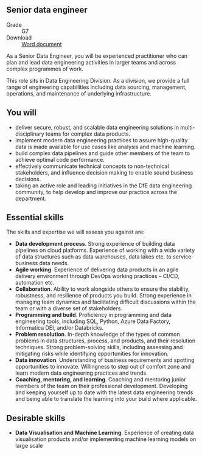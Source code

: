 ## Senior data engineer

<dl class="govuk-summary-list">
  <div class="govuk-summary-list__row">
    <dt class="govuk-summary-list__key">
      Grade
    </dt>
    <dd class="govuk-summary-list__value">
      G7
    </dd>
  </div>
   <div class="govuk-summary-list__row" data-ignore="true">
    <dt class="govuk-summary-list__key">
      Download
    </dt>
    <dd class="govuk-summary-list__value">
      <a href="word">Word document</a>
    </dd>
  </div></dl>

As a Senior Data Engineer, you will be experienced practitioner who can plan and lead data engineering activities in larger teams and across complex programmes of work. 

This role sits in Data Engineering Division. As a division, we provide a full range of engineering capabilities including data sourcing, management, operations, and maintenance of underlying infrastructure.

## You will

- deliver secure, robust, and scalable data engineering solutions in multi-disciplinary teams for complex data products. 
- implement modern data engineering practices to assure high-quality data is made available for use cases like analysis and machine learning.
- build complex data pipelines and guide other members of the team to achieve optimal code performance.
- effectively communicate technical concepts to non-technical stakeholders, and influence decision making to enable sound business decisions.
- taking an active role and leading initiatives in the DfE data engineering community, to help develop and improve our practice across the department.



## Essential skills 

The skills and expertise we will assess you against are:

- **Data development process**. Strong experience of building data pipelines on cloud platforms. Experience of working with a wide variety of data structures such as data warehouses, data lakes etc. to service business data needs.
- **Agile working**. Experience of delivering data products in an agile delivery environment through DevOps working practices – CI/CD, automation etc.
- **Collaboration**. Ability to work alongside others to ensure the stability, robustness, and resilience of products you build. Strong experience in managing team dynamics and facilitating difficult discussions within the team or with a diverse set of stakeholders.
- **Programming and build**. Proficiency in programming and data engineering tools, including SQL, Python, Azure Data Factory, Informatica DEI, and/or Databricks.
- **Problem resolution**. In-depth knowledge of the types of common problems in data structures, process, and products, and their resolution techniques. Strong problem-solving skills, including assessing and mitigating risks while identifying opportunities for innovation.
- **Data innovation**. Understanding of business requirements and spotting opportunities to innovate. Willingness to step out of comfort zone and learn modern data engineering practices and trends.
- **Coaching, mentoring, and learning**. Coaching and mentoring junior members of the team on their professional development. Developing and keeping yourself up to date with the latest data engineering trends and being able to translate the learning into your build where applicable.



## Desirable skills

- **Data Visualisation and Machine Learning**. Experience of creating data visualisation products and/or implementing machine learning models on large scale
